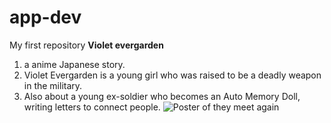 # app-dev
My first repository
**Violet evergarden** 
1. a anime Japanese story.
2. Violet Evergarden is a young girl who was raised to be a deadly weapon in the military.
3. Also about a young ex-soldier who becomes an Auto Memory Doll, writing letters to connect people.
![Poster of they meet again](https://www.entoin.com/images/viole5.jpg)
   
